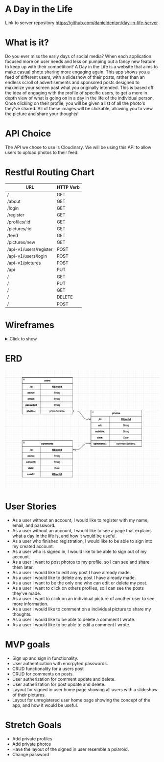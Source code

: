# A Day in the Life
Link to server repository https://github.com/danieldenton/day-in-life-server

# What is it?
Do you ever miss the early days of social media? When each application focused more on user needs and less on pumping out a fancy new feature to keep up with their competition? A Day in the Life is a website that aims to make casual photo sharing more engaging again. This app shows you a feed of different users, with a slideshow of their posts, rather than an endless scroll of advertisements and sponsored posts designed to maximize your screen past what you originally intended. This is based off the idea of engaging with the profile of specific users, to get a more in depth view of what is going on in a day in the life of the individual person. Once clicking on their profile, you will be given a list of all the photo's they've shared. All of these images will be clickable, allowing you to view the picture and share your thoughts! 

# API Choice
The API we chose to use is Cloudinary. We will be using this API to allow users to upload photos to their feed.

# Restful Routing Chart

| **URL** | **HTTP Verb** |
|------------|-------------|
| /         | GET         
| /about    | GET
| /login   | GET 
| /register   | GET
| /profiles/:id   | GET
| /pictures/:id  | GET
| /feed   | GET
| /pictures/new   | GET  
| /api-v1/users/register | POST
| /api-v1/users/login  | POST
| /api-v1/pictures   | POST
| /api         | PUT
| /         | GET  
| /         | PUT 
| /         | GET
| /         | DELETE
| /         | POST


# Wireframes

<details>
<summary>Click to show</summary>

 - About us page
 ![About us page](./assets/AboutUs.png) 
 - Sign up page
 ![Sign up page](./assets/SignUp.png) 
 - Login page
 ![Sign in page](./assets/Login.png) 
 - Public landing page
 ![Public landing page](./assets/PublicLanding.png) 
 - Public feed page
 ![Public feed page](./assets/PublicFeed.png) 
 - Profile page
 ![Profile page](./assets/Profile.png) 
 - Details page
 ![Details page](./assets/Details.png) 
</details>

# ERD
![ERD](./assets/ERD.png)

# User Stories
- As a user without an account, I would like to register with my name, email, and password.
- As a user without an account, I would like to see a page that explains what a day in the life is, and how it would be useful.
- As a user who finished registration, I would like to be able to sign into my created account.
- As a user who is signed in, I would like to be able to sign out of my account.
- As a user I want to post photos to my profile, so I can see and share them later. 
- As a user I would like to edit any post I have already made.
- As a user I would like to delete any post I have already made.
- As a user I want to be the only one who can edit or delete my post.
- As a user I want to click on others profiles, so I can see the posts they've made.
- As a user I want to click on an individual picture of another user to see more information.
- As a user I would like to comment on a individual picture to share my thoughts.
- As a user I would like to be able to delete a comment I wrote.
- As a user I would like to be able to edit a comment I wrote.
# MVP goals
- Sign up and sign in functionality.
- User authentication with encrpyted passwords.
- CRUD functionality for a users post
- CRUD for comments on posts.
- User autherization for comment update and delete.
- User autherization for post update and delete.
- Layout for signed in user home page showing all users with a slideshow of their pictures.
- Layout for unregistered user home page showing the concept of the app, and how it would be useful.

# Stretch Goals
- Add private profiles
- Add private photos
- Have the layout of the signed in user resemble a polaroid.
- Change password
